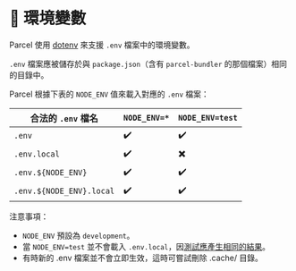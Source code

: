 # 🌳 環境變數

Parcel 使用 [dotenv](https://github.com/motdotla/dotenv) 來支援 `.env` 檔案中的環境變數。

`.env` 檔案應被儲存於與 `package.json`（含有 `parcel-bundler` 的那個檔案）相同的目錄中。

Parcel 根據下表的 `NODE_ENV` 值來載入對應的 `.env` 檔案：

| 合法的 `.env` 檔名       | `NODE_ENV=*`  | `NODE_ENV=test`  |
| ------------------------ | ------------- | ---------------  |
| `.env`                   | ✔️            | ✔️              |
| `.env.local`             | ✔️            | ✖️              |
| `.env.${NODE_ENV}`       | ✔️            | ✔️              |
| `.env.${NODE_ENV}.local` | ✔️            | ✔️              |

注意事項：

- `NODE_ENV` 預設為 `development`。
- 當 `NODE_ENV=test` 並不會載入 `.env.local`，因[測試應產生相同的結果](https://github.com/parcel-bundler/parcel/blob/28df546a2249b6aac1e529dd629f506ba6b0a4bb/src/utils/env.js#L9)。
- 有時新的 .env 檔案並不會立即生效，這時可嘗試刪除 .cache/ 目錄。
